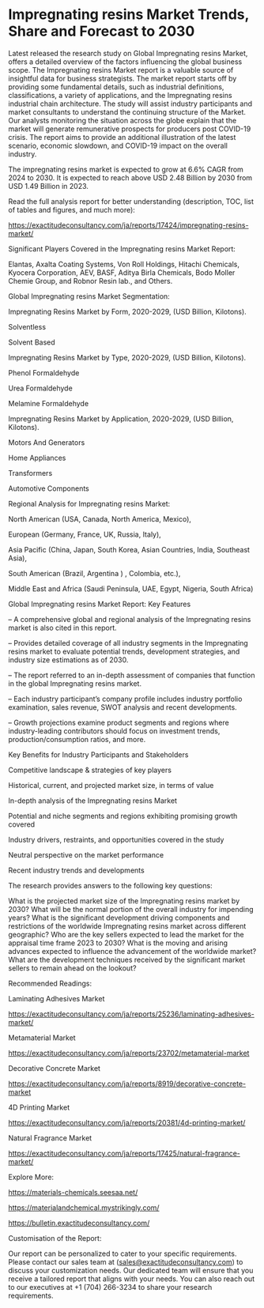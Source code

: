 # Impregnating resins Market Trends, Share and Forecast to 2030

Latest released the research study on Global Impregnating resins Market, offers a detailed overview of the factors influencing the global business scope. The Impregnating resins Market report is a valuable source of insightful data for business strategists. The market report starts off by providing some fundamental details, such as industrial definitions, classifications, a variety of applications, and the Impregnating resins industrial chain architecture. The study will assist industry participants and market consultants to understand the continuing structure of the Market. Our analysts monitoring the situation across the globe explain that the market will generate remunerative prospects for producers post COVID-19 crisis. The report aims to provide an additional illustration of the latest scenario, economic slowdown, and COVID-19 impact on the overall industry.

The impregnating resins market is expected to grow at 6.6% CAGR from 2024 to 2030. It is expected to reach above USD 2.48 Billion by 2030 from USD 1.49 Billion in 2023.

Read the full analysis report for better understanding (description, TOC, list of tables and figures, and much more):

https://exactitudeconsultancy.com/ja/reports/17424/impregnating-resins-market/

Significant Players Covered in the Impregnating resins Market Report:

Elantas, Axalta Coating Systems, Von Roll Holdings, Hitachi Chemicals, Kyocera Corporation, AEV, BASF, Aditya Birla Chemicals, Bodo Moller Chemie Group, and Robnor Resin lab., and Others.

Global Impregnating resins Market Segmentation:

Impregnating Resins Market by Form, 2020-2029, (USD Billion, Kilotons).

Solventless

Solvent Based

Impregnating Resins Market by Type, 2020-2029, (USD Billion, Kilotons).

Phenol Formaldehyde

Urea Formaldehyde

Melamine Formaldehyde

Impregnating Resins Market by Application, 2020-2029, (USD Billion, Kilotons).

Motors And Generators

Home Appliances

Transformers

Automotive Components

Regional Analysis for Impregnating resins Market:

North American (USA, Canada, North America, Mexico),

European (Germany, France, UK, Russia, Italy),

Asia Pacific (China, Japan, South Korea, Asian Countries, India, Southeast Asia),

South American (Brazil, Argentina ) , Colombia, etc.),

Middle East and Africa (Saudi Peninsula, UAE, Egypt, Nigeria, South Africa)

Global Impregnating resins Market Report: Key Features

– A comprehensive global and regional analysis of the Impregnating resins market is also cited in this report.

– Provides detailed coverage of all industry segments in the Impregnating resins market to evaluate potential trends, development strategies, and industry size estimations as of 2030.

– The report referred to an in-depth assessment of companies that function in the global Impregnating resins market.

– Each industry participant’s company profile includes industry portfolio examination, sales revenue, SWOT analysis and recent developments.

– Growth projections examine product segments and regions where industry-leading contributors should focus on investment trends, production/consumption ratios, and more.

Key Benefits for Industry Participants and Stakeholders

Competitive landscape & strategies of key players

Historical, current, and projected market size, in terms of value

In-depth analysis of the Impregnating resins Market

Potential and niche segments and regions exhibiting promising growth covered

Industry drivers, restraints, and opportunities covered in the study

Neutral perspective on the market performance

Recent industry trends and developments

The research provides answers to the following key questions:

What is the projected market size of the Impregnating resins market by 2030?
What will be the normal portion of the overall industry for impending years?
What is the significant development driving components and restrictions of the worldwide Impregnating resins market across different geographic?
Who are the key sellers expected to lead the market for the appraisal time frame 2023 to 2030?
What is the moving and arising advances expected to influence the advancement of the worldwide market?
What are the development techniques received by the significant market sellers to remain ahead on the lookout?

Recommended Readings:

Laminating Adhesives Market

https://exactitudeconsultancy.com/ja/reports/25236/laminating-adhesives-market/

Metamaterial Market

https://exactitudeconsultancy.com/ja/reports/23702/metamaterial-market

Decorative Concrete Market

https://exactitudeconsultancy.com/ja/reports/8919/decorative-concrete-market

4D Printing Market

https://exactitudeconsultancy.com/ja/reports/20381/4d-printing-market/

Natural Fragrance Market

https://exactitudeconsultancy.com/ja/reports/17425/natural-fragrance-market/

Explore More:

https://materials-chemicals.seesaa.net/

https://materialandchemical.mystrikingly.com/

https://bulletin.exactitudeconsultancy.com/

Customisation of the Report:

Our report can be personalized to cater to your specific requirements. Please contact our sales team at (sales@exactitudeconsultancy.com) to discuss your customization needs. Our dedicated team will ensure that you receive a tailored report that aligns with your needs. You can also reach out to our executives at +1 (704) 266-3234 to share your research requirements.
